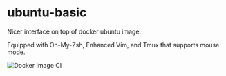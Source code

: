 # ubuntu-basic
Nicer interface on top of docker ubuntu image.

Equipped with Oh-My-Zsh, Enhanced Vim, and Tmux that supports mouse mode.

![Docker Image CI](https://github.com/toytag/ubuntu-basic/workflows/Docker%20Image%20CI/badge.svg)

